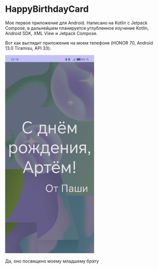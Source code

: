 # HappyBirthdayCard

Мое первое приложение для Android. Написано на Kotlin с Jetpack Compose, в дальнейшем планируется углубленное изучение Kotlin, Android SDK, XML View и Jetpack Compose.

Вот как выглядит приложение на моем телефоне (HONOR 70, Android 13.0 Tiramisu, API 33):

<img title="Интерфейс приложения" src="https://github.com/pashkev14/HappyBirthdayCard/blob/main/demo.jpg" width="288"></img>

Да, оно посвящено моему младшему брату
